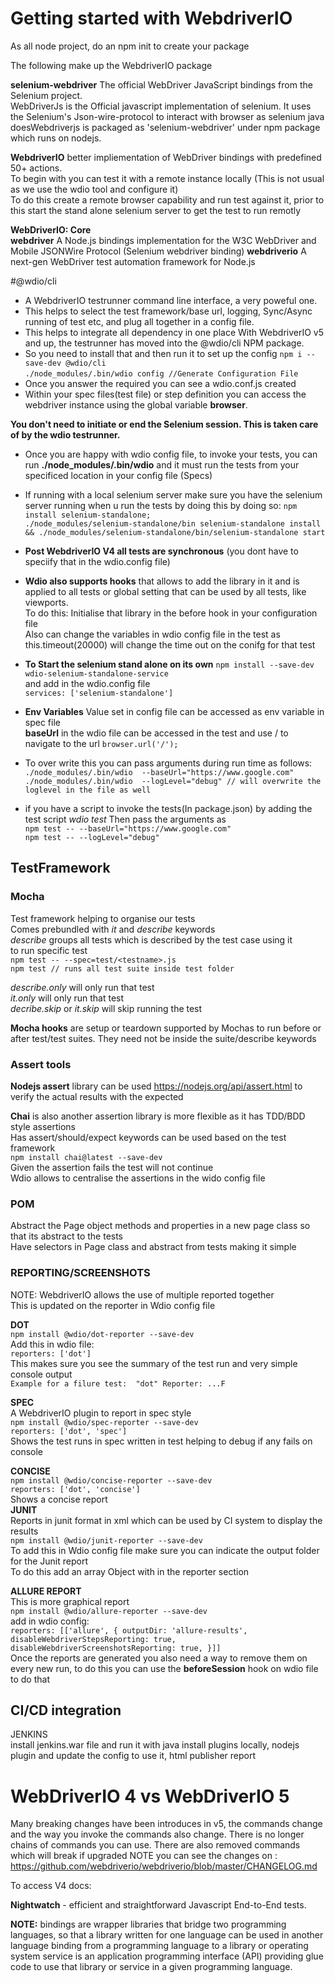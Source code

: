 

# Getting started with WebdriverIO
As all node project, do an npm init to create your package

The following make up the WebdriverIO package

**selenium-webdriver**  The official WebDriver JavaScript bindings from the Selenium project.  
WebDriverJs is the Official javascript implementation of selenium. It uses the Selenium's Json-wire-protocol to interact with browser as selenium java doesWebdriverjs is packaged as 'selenium-webdriver' under npm package which runs on nodejs.  

**WebdriverIO** better impliementation of WebDriver bindings with predefined 50+ actions.  
To begin with you can test it with a remote instance locally (This is not usual as we use the wdio tool and configure it)  
To do this create a remote browser capability and run test against it, prior to this start the stand alone selenium server to get the test to run remotly  

**WebDriverIO: Core**  
    **webdriver** A Node.js bindings implementation for the W3C WebDriver and Mobile JSONWire Protocol (Selenium webdriver binding)
    **webdriverio** A next-gen WebDriver test automation framework for Node.js            

#@wdio/cli  
- A WebdriverIO testrunner command line interface, a very poweful one. 
- This helps to select the test framework/base url, logging, Sync/Async running of test etc, and plug all together in a config file.  
- This helps to integrate all dependency in one place 
With WebdriverIO v5 and up, the testrunner has moved into the @wdio/cli NPM package.   
- So you need to install that and then run it to set up the config
    `npm i --save-dev @wdio/cli `  
    `./node_modules/.bin/wdio config //Generate Configuration File`  
- Once you answer the required you can see a wdio.conf.js created  
- Within your spec files(test file) or step definition you can access the webdriver instance using the global variable **browser**.   

**You don't need to initiate or end the Selenium session. This is taken care of by the wdio testrunner.**  

- Once you are happy with wdio config file, to invoke your tests, you can run **./node_modules/.bin/wdio** and it must run the tests from your specificed location  in your config file (Specs)  
- If running with a local selenium server make sure you have the selenium server running when u run the tests by doing this by doing so:
    `npm install selenium-standalone;`   
    `./node_modules/selenium-standalone/bin selenium-standalone install &&
                        ./node_modules/selenium-standalone/bin/selenium-standalone start`  

- **Post WebdriverIO V4 all tests are synchronous** (you dont have to speciify that in the wdio.config file)   

- **Wdio also supports hooks** that allows to add the library in it and is applied to all tests or global setting that can be used by all tests, like viewports.   
To do this: Initialise that library in the before hook in your configuration file  
Also can change the variables in wdio config file in the test as this.timeout(20000) will change the time out on the conifg for that test  

- **To Start the selenium stand alone on its own**
    `npm install --save-dev wdio-selenium-standalone-service`  
    and add in the wdio.config file  
    `services: ['selenium-standalone']`
                
- **Env Variables** Value set in config file can be accessed as env variable in spec file  
**baseUrl** in the wdio file can be accessed in the test and use / to navigate to the url `browser.url('/');`  
- To over write this you can pass arguments during run time as follows:
        `./node_modules/.bin/wdio  --baseUrl="https://www.google.com"`
        `./node_modules/.bin/wdio  --logLevel="debug" // will overwrite the loglevel in the file as well`
  
- if you have a script to invoke the tests(In package.json) by adding the test script _wdio test_
        Then pass the arguments as  
        `npm test -- --baseUrl="https://www.google.com"`   
        `npm test -- --logLevel="debug"`


## TestFramework
### Mocha  
Test framework helping to organise our tests  
Comes prebundled with _it_ and _describe_ keywords  
_describe_ groups all tests which is described by the test case using it  
to run specific test  
        `npm test -- --spec=test/<testname>.js`  
        `npm test // runs all test suite inside test folder`

_describe.only_ will only run that test  
_it.only_ will only run that test  
_decribe.skip_  or _it.skip_ will skip running the test  

**Mocha hooks** are setup or teardown supported by Mochas to run before or after test/test suites. They need not be inside the suite/describe keywords

### Assert tools
**Nodejs assert** library can be used https://nodejs.org/api/assert.html to verify the actual results with the expected

**Chai** is also another assertion library is more flexible as it has TDD/BDD style assertions  
Has assert/should/expect keywords can be used based on the test framework  
            `npm install chai@latest --save-dev`  
Given the assertion fails the test will not continue  
Wdio allows to centralise the assertions in the wido config file

### POM
Abstract the Page object methods and properties in a new page class so that its abstract to the tests  
Have selectors in Page class and abstract from tests making it simple 

### REPORTING/SCREENSHOTS
NOTE: WebdriverIO allows the use of multiple reported together  
This is updated on the reporter in Wdio config file

**DOT**  
    `npm install @wdio/dot-reporter --save-dev`  
    Add this in wdio file:  
    `reporters: ['dot']`  
    This makes sure you see the summary of the test run and very simple console output     
        ```Example for a filure test: 
            "dot" Reporter:
            ...F           ```         

**SPEC**  
    A WebdriverIO plugin to report in spec style  
    ``npm install @wdio/spec-reporter --save-dev``  
    ``reporters: ['dot', 'spec']``  
    Shows the test runs in spec written in test helping to debug if any fails on console

**CONCISE**  
    `npm install @wdio/concise-reporter --save-dev`  
    `reporters: ['dot', 'concise']`  
    Shows a concise report  
**JUNIT**  
    Reports in junit format in xml which can be used by CI system to display the results  
        `npm install @wdio/junit-reporter --save-dev`  
        To add this in Wdio config file make sure you can indicate the output folder for the Junit report   
        To do this add an array Object with in the reporter section 

**ALLURE REPORT**  
    This is more graphical report  
        `npm install @wdio/allure-reporter --save-dev`  
        add in wdio config:     
            ``reporters: [['allure', {
                outputDir: 'allure-results',
                disableWebdriverStepsReporting: true,
                disableWebdriverScreenshotsReporting: true,
            }]]``  
Once the reports are generated you also need a way to remove them on every new run, to do this 
you can use the **beforeSession** hook on wdio file to do that

## CI/CD integration                        
JENKINS  
    install jenkins.war file and run it with java
    install plugins locally, nodejs plugin and update the config to use it, html publisher report



# WebDriverIO 4 vs  WebDriverIO 5
Many breaking changes have been introduces in v5, the commands change and the way you invoke the commands also change. There is no longer chains of commands you can use. There are also removed commands which will break if upgraded
NOTE you can see the changes on :
https://github.com/webdriverio/webdriverio/blob/master/CHANGELOG.md

To access V4 docs:



**Nightwatch** - efficient and straightforward Javascript End-to-End tests.

**NOTE:**  bindings are wrapper libraries that bridge two programming languages, so that a library written for one language can be used in another language
binding from a programming language to a library or operating system service is an application programming interface (API) providing glue code to use that library or service in a given programming language.

